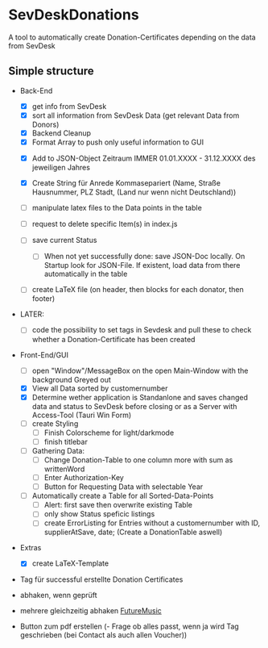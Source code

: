 # SevDeskDonations

 A tool to automatically create Donation-Certificates depending on the data from SevDesk

## Simple structure

- Back-End
  - [x] get info from SevDesk
  - [x] sort all information from SevDesk Data (get relevant Data from Donors)
  - [x] Backend Cleanup
  - [x] Format Array to push only useful information to GUI
  <!-- - [ ] code the possibility to change wrong Data in the GUI and push to sevDesk -->
    <!-- - List all Data of specific user to be changend/corrected and then saved -->
  - [x] Add to JSON-Object Zeitraum IMMER 01.01.XXXX - 31.12.XXXX des jeweiligen Jahres
  - [x] Create String für Anrede Kommasepariert (Name, Straße Hausnummer, PLZ Stadt, (Land nur wenn nicht Deutschland))

  - [ ] manipulate latex files to the Data points in the table
  - [ ] request to delete specific Item(s) in index.js
  - [ ] save current Status
    - [ ] When not yet successfully done: save JSON-Doc locally. On Startup look for JSON-File. If existent, load data from there automatically in the table
  - [ ] create LaTeX file (on header, then blocks for each donator, then footer)

- LATER:
  - [ ] code the possibility to set tags in Sevdesk and pull these to check whether a Donation-Certificate has been created
    <!-- - [ ] manage LaTeX files as PDF(Save to local Machine/send via mail/send via letter at sevdesk or other) -->

- Front-End/GUI
  - [ ] open "Window"/MessageBox on the open Main-Window with the background Greyed out
  - [x] View all Data sorted by customernumber
  - [x] Determine wether application is Standanlone and saves changed data and status to SevDesk before closing or as a Server with Access-Tool (Tauri Win Form)
  - [ ] create Styling
    - [ ] Finish Colorscheme for light/darkmode
    - [ ] finish titlebar
  - [ ] Gathering Data:
    - [ ] Change Donation-Table to one column more with sum as writtenWord
    - [ ] Enter Authorization-Key
    - [ ] Button for Requesting Data with selectable Year
  - [ ] Automatically create a Table for all Sorted-Data-Points
    - [ ] Alert: first save then overwrite existing Table
    - [ ] only show Status speficic listings
    - [ ] create ErrorListing for Entries without a customernumber with ID, supplierAtSave, date; (Create a DonationTable aswell)
- Extras
  - [x] create LaTeX-Template

- Tag für successful erstellte Donation Certificates

- abhaken, wenn geprüft
- mehrere gleichzeitig abhaken      [FutureMusic](ttps://stackoverflow.com/questions/659508/how-can-i-shift-select-multiple-checkboxes-like-gmail)
- Button zum pdf erstellen
(- Frage ob alles passt, wenn ja wird Tag geschrieben (bei Contact als auch allen Voucher))
